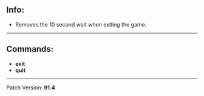 ## Info:

- Removes the 10 second wait when exiting the game.

---

## Commands:

- **exit**
- **quit**

---

Patch Version: **91.4**